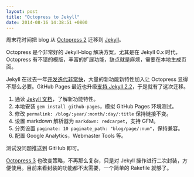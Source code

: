 ```yaml
---
layout: post
title: "Octopress to Jekyll"
date: 2014-08-16 14:38:51 +0800
---
```


周末花时间把 blog 从 [Octopress 2][1] 迁移到 [Jekyll][2]。

Octopress 是个非常好的 Jekyll-blog 解决方案，尤其是在 Jekyll 0.x 时代，Octopress 有不错的模版，丰富的扩展功能，缺点就是麻烦，需要在本地生成页面。

Jekyll 在过去一年[开发迭代非常快][3]，大量的新功能新特性加入让 Octopress 显得不那么必要。GitHub Pages 最近也升级[支持 Jekyll 2.2][4]，于是就有了这次迁移。

1. 通读 [Jekyll 文档][5]，了解新功能特性。
2. 本地安装 `gem install github-pages`，模拟 GitHub Pages 环境测试。
3. 修改 `permalink: /blog/:year/:month/:day/:title` 保持链接不变。
4. 设置 markdown 解析器为 `markdown: redcarpet`，支持 GFM。
5. 分页设置 `paginate: 10 paginate_path: "blog/page/:num"`，保持兼容。
6. 配置 Google Analytics，Webmaster Tools 等。

测试没问题推送到 GitHub 即可。

[Octopress 3][6] 也改变策略，不再那么复杂，只是对 Jekyll 操作进行二次封装，方便使用。目前来看封装的功能都不太需要，一个简单的 Rakefile 就够了。

[1]:http://octopress.org/
[2]:http://jekyllrb.com/
[3]:https://github.com/jekyll/jekyll/releases
[4]:https://github.com/blog/1867-github-pages-now-runs-jekyll-2-2-0
[5]:http://jekyllrb.com/docs/home/
[6]:https://github.com/octopress/octopress